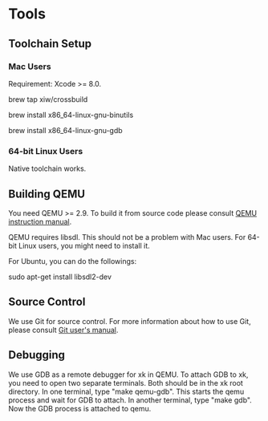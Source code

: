 # Tools

## Toolchain Setup

### Mac Users

Requirement: Xcode >= 8.0.

brew tap xiw/crossbuild

brew install x86_64-linux-gnu-binutils

brew install x86_64-linux-gnu-gdb

### 64-bit Linux Users

Native toolchain works.

## Building QEMU

You need QEMU >= 2.9. To build it from source code please consult [QEMU instruction manual](https://www.qemu.org/download/#source).

QEMU requires libsdl. This should not be a problem with Mac users. For 64-bit Linux users, you might need to install it.

For Ubuntu, you can do the followings:

sudo apt-get install libsdl2-dev

## Source Control
We use Git for source control. For more information about how to use Git, please consult [Git user's manual](http://www.kernel.org/pub/software/scm/git/docs/user-manual.html).

## Debugging
We use GDB as a remote debugger for xk in QEMU. To attach GDB to xk, you need to open two separate terminals. Both should be in the xk root directory. In one terminal, type "make qemu-gdb". This starts the qemu process and wait for GDB to attach. In another terminal, type "make gdb". Now the GDB process is attached to qemu.
